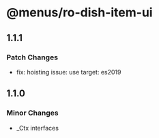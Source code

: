 # @menus/ro-dish-item-ui

## 1.1.1

### Patch Changes

- fix: hoisting issue: use target: es2019

## 1.1.0

### Minor Changes

- \_Ctx interfaces
